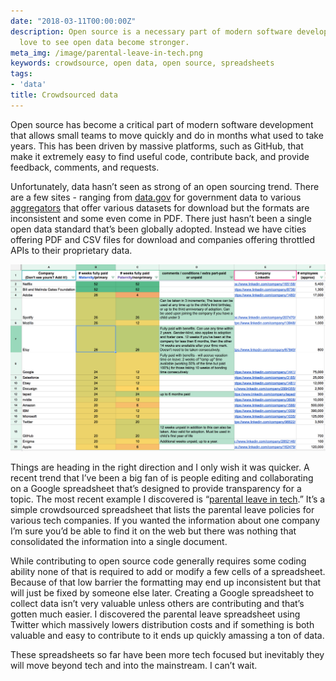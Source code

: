 ```yaml
---
date: "2018-03-11T00:00:00Z"
description: Open source is a necessary part of modern software development and I'd
  love to see open data become stronger.
meta_img: /image/parental-leave-in-tech.png
keywords: crowdsource, open data, open source, spreadsheets
tags:
- 'data'
title: Crowdsourced data
---
```


Open source has become a critical part of modern software development that allows small teams to move quickly and do in months what used to take years. This has been driven by massive platforms, such as GitHub, that make it extremely easy to find useful code, contribute back, and provide feedback, comments, and requests.

Unfortunately, data hasn’t seen as strong of an open sourcing trend. There are a few sites - ranging from [data.gov](https://www.data.gov/developers/open-source) for government data to various [aggregators](https://github.com/awesomedata/awesome-public-datasets) that offer various datasets for download but the formats are inconsistent and some even come in PDF. There just hasn’t been a single open data standard that’s been globally adopted. Instead we have cities offering PDF and CSV files for download and companies offering throttled APIs to their proprietary data.

<img src="/image/parental-leave-in-tech.png" alt="Parental leave in tech" data-width="2392" data-height="1418" data-layout="responsive" />

Things are heading in the right direction and I only wish it was quicker. A recent trend that I’ve been a big fan of is people editing and collaborating on a Google spreadsheet that’s designed to provide transparency for a topic. The most recent example I discovered is “[parental leave in tech](https://docs.google.com/spreadsheets/d/1GKWqhc3FVtSVKRZNBxyfwZ_QrB1f-i1T0-yBJ6X_YHM/edit#gid=0
).” It’s a simple crowdsourced spreadsheet that lists the parental leave policies for various tech companies. If you wanted the information about one company I’m sure you’d be able to find it on the web but there was nothing that consolidated the information into a single document.

While contributing to open source code generally requires some coding ability none of that is required to add or modify a few cells of a spreadsheet. Because of that low barrier the formatting may end up inconsistent but that will just be fixed by someone else later. Creating a Google spreadsheet to collect data isn’t very valuable unless others are contributing and that’s gotten much easier. I discovered the parental leave spreadsheet using Twitter which massively lowers distribution costs and if something is both valuable and easy to contribute to it ends up quickly amassing a ton of data.

These spreadsheets so far have been more tech focused but inevitably they will move beyond tech and into the mainstream. I can’t wait.
